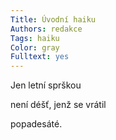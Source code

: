```yaml
---
Title: Úvodní haiku
Authors: redakce
Tags: haiku
Color: gray
Fulltext: yes
---
```

Jen letní sprškou

není déšť, jenž se vrátil

popadesáté.
